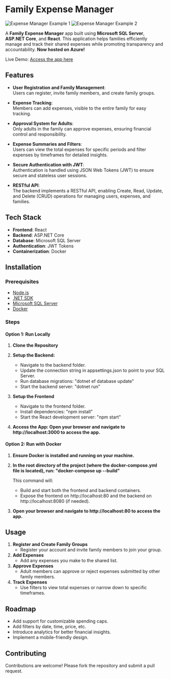 # Family Expense Manager

![Expense Manager Example 1](https://github.com/user-attachments/assets/617692bc-5625-4c80-8b1d-a8f562431eea)
![Expense Manager Example 2](https://github.com/user-attachments/assets/53cb8cbe-b184-4e6d-bda0-5aa60e26f413)

A **Family Expense Manager** app built using **Microsoft SQL Server**, **ASP.NET Core**, and **React**. This application helps families efficiently manage and track their shared expenses while promoting transparency and accountability. **Now hosted on Azure!**

Live Demo: [Access the app here](https://expensemanager-frontend-web-gea9hwchfwfugacm.israelcentral-01.azurewebsites.net/)

## Features

- **User Registration and Family Management**:  
  Users can register, invite family members, and create family groups.

- **Expense Tracking**:  
  Members can add expenses, visible to the entire family for easy tracking.

- **Approval System for Adults**:  
  Only adults in the family can approve expenses, ensuring financial control and responsibility.

- **Expense Summaries and Filters**:  
  Users can view the total expenses for specific periods and filter expenses by timeframes for detailed insights.

- **Secure Authentication with JWT**:  
  Authentication is handled using JSON Web Tokens (JWT) to ensure secure and stateless user sessions.

- **RESTful API**:  
  The backend implements a RESTful API, enabling Create, Read, Update, and Delete (CRUD) operations for managing users, expenses, and families.

## Tech Stack

- **Frontend**: React  
- **Backend**: ASP.NET Core  
- **Database**: Microsoft SQL Server
- **Authentication**: JWT Tokens
- **Containerization**: Docker

## Installation

### Prerequisites
- [Node.js](https://nodejs.org/)  
- [.NET SDK](https://dotnet.microsoft.com/download)  
- [Microsoft SQL Server](https://www.microsoft.com/en-us/sql-server)
- [Docker](https://www.docker.com/) 

### Steps

#### Option 1: Run Locally

1. **Clone the Repository**
2. **Setup the Backend:**
   
   - Navigate to the backend folder.
   - Update the connection string in appsettings.json to point to your SQL Server.
   - Run database migrations: "dotnet ef database update"
   - Start the backend server: "dotnet run"
3. **Setup the Frontend**
   - Navigate to the frontend folder.
   - Install dependencies: "npm install"
   - Start the React development server: "npm start"
4. **Access the App: Open your browser and navigate to http://localhost:3000 to access the app.**

#### Option 2: Run with Docker

1. **Ensure Docker is installed and running on your machine.**
2. **In the root directory of the project (where the docker-compose.yml file is located), run: "docker-compose up --build"**

   This command will:
   - Build and start both the frontend and backend containers.
   - Expose the frontend on http://localhost:80 and the backend on http://localhost:8080 (if needed).
4. **Open your browser and navigate to http://localhost:80 to access the app.**

## Usage

1. **Register and Create Family Groups**
   - Register your account and invite family members to join your group.
2. **Add Expenses**
   - Add any expenses you make to the shared list.
3. **Approve Expenses**
   - Adult members can approve or reject expenses submitted by other family members.
4. **Track Expenses**
   - Use filters to view total expenses or narrow down to specific timeframes.

## Roadmap

- Add support for customizable spending caps.
- Add filters by date, time, price, etc.
- Introduce analytics for better financial insights.
- Implement a mobile-friendly design.

## Contributing

Contributions are welcome! Please fork the repository and submit a pull request.

